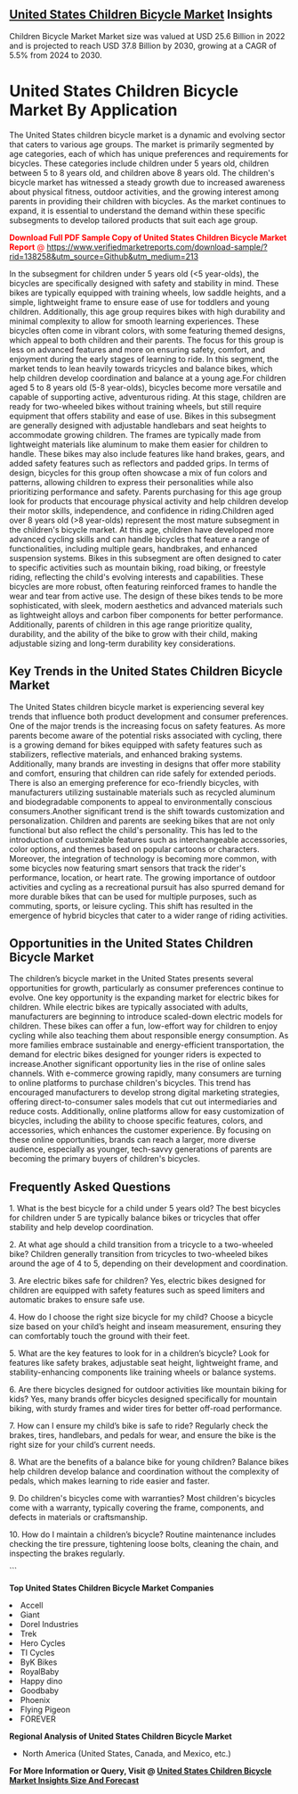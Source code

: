 <h2><a href="https://www.verifiedmarketreports.com/download-sample/?rid=138258&amp;utm_source=Github&amp;utm_medium=213" target="_blank">United States Children Bicycle Market</a> Insights</h2><p>Children Bicycle Market Market size was valued at USD 25.6 Billion in 2022 and is projected to reach USD 37.8 Billion by 2030, growing at a CAGR of 5.5% from 2024 to 2030.</p><p><h1>United States Children Bicycle Market By Application</h1><p>The United States children bicycle market is a dynamic and evolving sector that caters to various age groups. The market is primarily segmented by age categories, each of which has unique preferences and requirements for bicycles. These categories include children under 5 years old, children between 5 to 8 years old, and children above 8 years old. The children's bicycle market has witnessed a steady growth due to increased awareness about physical fitness, outdoor activities, and the growing interest among parents in providing their children with bicycles. As the market continues to expand, it is essential to understand the demand within these specific subsegments to develop tailored products that suit each age group. <p><span class=""><span style="color: #ff0000;"><strong>Download Full PDF Sample Copy of United States Children Bicycle Market Report</strong> @ </span><a href="https://www.verifiedmarketreports.com/download-sample/?rid=138258&amp;utm_source=Github&amp;utm_medium=213" target="_blank">https://www.verifiedmarketreports.com/download-sample/?rid=138258&amp;utm_source=Github&amp;utm_medium=213</a></span></p>In the subsegment for children under 5 years old (<5 year-olds), the bicycles are specifically designed with safety and stability in mind. These bikes are typically equipped with training wheels, low saddle heights, and a simple, lightweight frame to ensure ease of use for toddlers and young children. Additionally, this age group requires bikes with high durability and minimal complexity to allow for smooth learning experiences. These bicycles often come in vibrant colors, with some featuring themed designs, which appeal to both children and their parents. The focus for this group is less on advanced features and more on ensuring safety, comfort, and enjoyment during the early stages of learning to ride. In this segment, the market tends to lean heavily towards tricycles and balance bikes, which help children develop coordination and balance at a young age.For children aged 5 to 8 years old (5-8 year-olds), bicycles become more versatile and capable of supporting active, adventurous riding. At this stage, children are ready for two-wheeled bikes without training wheels, but still require equipment that offers stability and ease of use. Bikes in this subsegment are generally designed with adjustable handlebars and seat heights to accommodate growing children. The frames are typically made from lightweight materials like aluminum to make them easier for children to handle. These bikes may also include features like hand brakes, gears, and added safety features such as reflectors and padded grips. In terms of design, bicycles for this group often showcase a mix of fun colors and patterns, allowing children to express their personalities while also prioritizing performance and safety. Parents purchasing for this age group look for products that encourage physical activity and help children develop their motor skills, independence, and confidence in riding.Children aged over 8 years old (>8 year-olds) represent the most mature subsegment in the children's bicycle market. At this age, children have developed more advanced cycling skills and can handle bicycles that feature a range of functionalities, including multiple gears, handbrakes, and enhanced suspension systems. Bikes in this subsegment are often designed to cater to specific activities such as mountain biking, road biking, or freestyle riding, reflecting the child's evolving interests and capabilities. These bicycles are more robust, often featuring reinforced frames to handle the wear and tear from active use. The design of these bikes tends to be more sophisticated, with sleek, modern aesthetics and advanced materials such as lightweight alloys and carbon fiber components for better performance. Additionally, parents of children in this age range prioritize quality, durability, and the ability of the bike to grow with their child, making adjustable sizing and long-term durability key considerations.<h2>Key Trends in the United States Children Bicycle Market</h2><p>The United States children bicycle market is experiencing several key trends that influence both product development and consumer preferences. One of the major trends is the increasing focus on safety features. As more parents become aware of the potential risks associated with cycling, there is a growing demand for bikes equipped with safety features such as stabilizers, reflective materials, and enhanced braking systems. Additionally, many brands are investing in designs that offer more stability and comfort, ensuring that children can ride safely for extended periods. There is also an emerging preference for eco-friendly bicycles, with manufacturers utilizing sustainable materials such as recycled aluminum and biodegradable components to appeal to environmentally conscious consumers.Another significant trend is the shift towards customization and personalization. Children and parents are seeking bikes that are not only functional but also reflect the child's personality. This has led to the introduction of customizable features such as interchangeable accessories, color options, and themes based on popular cartoons or characters. Moreover, the integration of technology is becoming more common, with some bicycles now featuring smart sensors that track the rider's performance, location, or heart rate. The growing importance of outdoor activities and cycling as a recreational pursuit has also spurred demand for more durable bikes that can be used for multiple purposes, such as commuting, sports, or leisure cycling. This shift has resulted in the emergence of hybrid bicycles that cater to a wider range of riding activities.<h2>Opportunities in the United States Children Bicycle Market</h2><p>The children’s bicycle market in the United States presents several opportunities for growth, particularly as consumer preferences continue to evolve. One key opportunity is the expanding market for electric bikes for children. While electric bikes are typically associated with adults, manufacturers are beginning to introduce scaled-down electric models for children. These bikes can offer a fun, low-effort way for children to enjoy cycling while also teaching them about responsible energy consumption. As more families embrace sustainable and energy-efficient transportation, the demand for electric bikes designed for younger riders is expected to increase.Another significant opportunity lies in the rise of online sales channels. With e-commerce growing rapidly, many consumers are turning to online platforms to purchase children's bicycles. This trend has encouraged manufacturers to develop strong digital marketing strategies, offering direct-to-consumer sales models that cut out intermediaries and reduce costs. Additionally, online platforms allow for easy customization of bicycles, including the ability to choose specific features, colors, and accessories, which enhances the customer experience. By focusing on these online opportunities, brands can reach a larger, more diverse audience, especially as younger, tech-savvy generations of parents are becoming the primary buyers of children's bicycles.<h2>Frequently Asked Questions</h2><p>1. What is the best bicycle for a child under 5 years old? The best bicycles for children under 5 are typically balance bikes or tricycles that offer stability and help develop coordination.</p><p>2. At what age should a child transition from a tricycle to a two-wheeled bike? Children generally transition from tricycles to two-wheeled bikes around the age of 4 to 5, depending on their development and coordination.</p><p>3. Are electric bikes safe for children? Yes, electric bikes designed for children are equipped with safety features such as speed limiters and automatic brakes to ensure safe use.</p><p>4. How do I choose the right size bicycle for my child? Choose a bicycle size based on your child’s height and inseam measurement, ensuring they can comfortably touch the ground with their feet.</p><p>5. What are the key features to look for in a children’s bicycle? Look for features like safety brakes, adjustable seat height, lightweight frame, and stability-enhancing components like training wheels or balance systems.</p><p>6. Are there bicycles designed for outdoor activities like mountain biking for kids? Yes, many brands offer bicycles designed specifically for mountain biking, with sturdy frames and wider tires for better off-road performance.</p><p>7. How can I ensure my child’s bike is safe to ride? Regularly check the brakes, tires, handlebars, and pedals for wear, and ensure the bike is the right size for your child’s current needs.</p><p>8. What are the benefits of a balance bike for young children? Balance bikes help children develop balance and coordination without the complexity of pedals, which makes learning to ride easier and faster.</p><p>9. Do children's bicycles come with warranties? Most children's bicycles come with a warranty, typically covering the frame, components, and defects in materials or craftsmanship.</p><p>10. How do I maintain a children’s bicycle? Routine maintenance includes checking the tire pressure, tightening loose bolts, cleaning the chain, and inspecting the brakes regularly.</p>```</p><p><strong>Top United States Children Bicycle Market Companies</strong></p><div data-test-id=""><p><li>Accell</li><li> Giant</li><li> Dorel Industries</li><li> Trek</li><li> Hero Cycles</li><li> TI Cycles</li><li> ByK Bikes</li><li> RoyalBaby</li><li> Happy dino</li><li> Goodbaby</li><li> Phoenix</li><li> Flying Pigeon</li><li> FOREVER</li></p><div><strong>Regional Analysis of&nbsp;United States Children Bicycle Market</strong></div><ul><li dir="ltr"><p dir="ltr">North America&nbsp;(United States, Canada, and Mexico, etc.)</p></li></ul><p><strong>For More Information or Query, Visit @&nbsp;</strong><strong><a href="https://www.verifiedmarketreports.com/product/global-children-bicycle-market-report-2019-competitive-landscape-trends-and-opportunities/?utm_source=Github&amp;utm_medium=213" target="_blank">United States Children Bicycle Market Insights Size And Forecast</a></strong></p></div>
